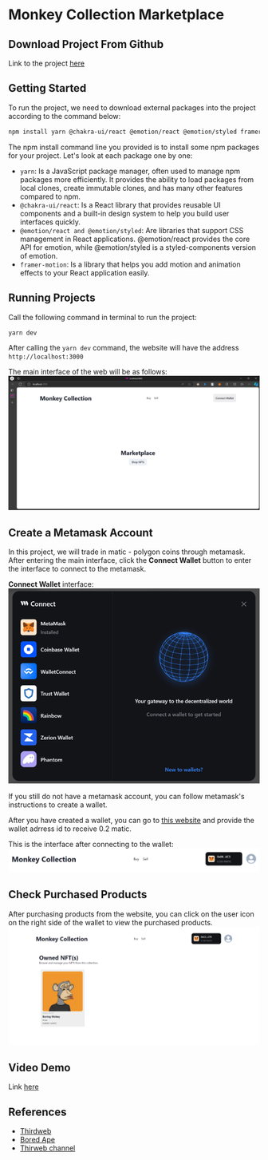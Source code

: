 # Monkey Collection Marketplace

## Download Project From Github

Link to the project [here](https://github.com/QuocTrung810/monkey_collection_marketplace)

## Getting Started

To run the project, we need to download external packages into the project according to the command below:

```bash
npm install yarn @chakra-ui/react @emotion/react @emotion/styled framer-motion
```

The npm install command line you provided is to install some npm packages for your project. Let's look at each package one by one:

* `yarn`: Is a JavaScript package manager, often used to manage npm packages more efficiently. It provides the ability to load packages from local clones, create immutable clones, and has many other features compared to npm.
* `@chakra-ui/react`: Is a React library that provides reusable UI components and a built-in design system to help you build user interfaces quickly.
* `@emotion/react and @emotion/styled`: Are libraries that support CSS management in React applications. @emotion/react provides the core API for emotion, while @emotion/styled is a styled-components version of emotion.
* `framer-motion`: Is a library that helps you add motion and animation effects to your React application easily.

## Running Projects

Call the following command in terminal to run the project:

```bash
yarn dev
```

After calling the `yarn dev` command, the website will have the address `http://localhost:3000`

The main interface of the web will be as follows:
![Web page interface](./assets/images/Web_page_interface.png)

## Create a Metamask Account

In this project, we will trade in matic - polygon coins through metamask. After entering the main interface, click the **Connect Wallet** button to enter the interface to connect to the metamask.

**Connect Wallet** interface:
![Connect wallet](./assets/images/Connect_wallet.png)

If you still do not have a metamask account, you can follow metamask's instructions to create a wallet.

After you have created a wallet, you can go to [this website](https://mumbaifaucet.com/?fbclid=IwAR2vwur9namv1X5rmmoGuE5WMI_6pXS9DgxOsFqhASpahT1MzzFGbRDvk-8) and provide the wallet adrress id to receive 0.2 matic.

This is the interface after connecting to the wallet:
![Connected wallet](./assets/images/Connected_wallet.png)

## Check Purchased Products

After purchasing products from the website, you can click on the user icon on the right side of the wallet to view the purchased products.
![Owned NFT interface](./assets/images/Owned_nft_interface.png)

## Video Demo

Link [here](https://drive.google.com/file/d/1R9MDThmppRzvcozp7GRg-AhAlWLdnn7W/view?usp=sharing)

## References

* [Thirdweb](https://thirdweb.com/)
* [Bored Ape](https://en.wikipedia.org/wiki/Bored_Ape)
* [Thirweb channel](https://www.youtube.com/watch?v=apyHxCppmbI&t=2268s)
